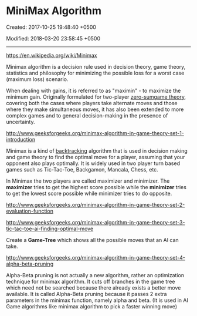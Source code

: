 # MiniMax Algorithm

Created: 2017-10-25 19:48:40 +0500

Modified: 2018-03-20 23:58:45 +0500

---

<https://en.wikipedia.org/wiki/Minimax>

Minimax algorithm is a decision rule used in decision theory, game theory, statistics and philosophy for minimizing the possible loss for a worst case (maximum loss) scenario.

When dealing with gains, it is referred to as "maximin" - to maximize the minimum gain. Originally formulated for two-player [zero-sum](https://en.wikipedia.org/wiki/Zero-sum)[game theory](https://en.wikipedia.org/wiki/Game_theory), covering both the cases where players take alternate moves and those where they make simultaneous moves, it has also been extended to more complex games and to general decision-making in the presence of uncertainty.

<http://www.geeksforgeeks.org/minimax-algorithm-in-game-theory-set-1-introduction>

Minimax is a kind of [backtracking](http://www.geeksforgeeks.org/tag/backtracking/) algorithm that is used in decision making and game theory to find the optimal move for a player, assuming that your opponent also plays optimally. It is widely used in two player turn based games such as Tic-Tac-Toe, Backgamon, Mancala, Chess, etc.

In Minimax the two players are called maximizer and minimizer. The **maximizer** tries to get the highest score possible while the **minimizer** tries to get the lowest score possible while minimizer tries to do opposite.

<http://www.geeksforgeeks.org/minimax-algorithm-in-game-theory-set-2-evaluation-function>

<http://www.geeksforgeeks.org/minimax-algorithm-in-game-theory-set-3-tic-tac-toe-ai-finding-optimal-move>

Create a **Game-Tree** which shows all the possible moves that an AI can take.

<http://www.geeksforgeeks.org/minimax-algorithm-in-game-theory-set-4-alpha-beta-pruning>

Alpha-Beta pruning is not actually a new algorithm, rather an optimization technique for minimax algorithm. It cuts off branches in the game tree which need not be searched because there already exists a better move available. It is called Alpha-Beta pruning because it passes 2 extra parameters in the minimax function, namely alpha and beta. (It is used in AI Game algorithms like minimax algorithm to pick a faster winning move)
